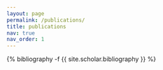 ```yaml
---
layout: page
permalink: /publications/
title: publications
nav: true
nav_order: 1
---
```

<!-- _pages/publications.md -->
<div class="publications">

{% bibliography -f {{ site.scholar.bibliography }} %}

</div>
